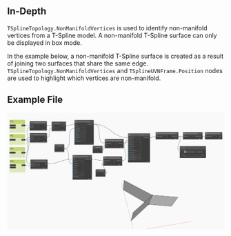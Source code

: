 ## In-Depth
`TSplineTopology.NonManifoldVertices` is used to identify non-manifold vertices from a T-Spline model. A non-manifold T-Spline surface can only be displayed in box mode. 


In the example below, a non-manifold T-Spline surface is created as a result of joining two surfaces that share the same edge. `TSplineTopology.NonManifoldVertices` and `TSplineUVNFrame.Position` nodes are used to highlight which vertices are non-manifold. 

## Example File

![Example](./Autodesk.DesignScript.Geometry.TSpline.TSplineTopology.NonManifoldVertices_img.jpg)